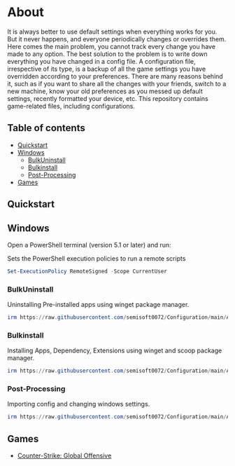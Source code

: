 # About

It is always better to use default settings when everything works for you. But it never happens, and everyone periodically changes or overrides them. Here comes the main problem, you cannot track every change you have made to any option. The best solution to the problem is to write down everything you have changed in a config file. A configuration file, irrespective of its type, is a backup of all the game settings you have overridden according to your preferences. There are many reasons behind it, such as if you want to share all the changes with your friends, switch to a new machine, know your old preferences as you messed up default settings, recently formatted your device, etc. This repository contains game-related files, including configurations.

## Table of contents

- [Quickstart](#quickstart)
- [Windows](#windows)
  - [BulkUninstall](#bulkuninstall)
  - [Bulkinstall](#bulkinstall)
  - [Post-Processing](#post-processing)
- [Games](#games)

## Quickstart

## Windows

Open a PowerShell terminal (version 5.1 or later) and run:

Sets the PowerShell execution policies to run a remote scripts

```powershell
Set-ExecutionPolicy RemoteSigned -Scope CurrentUser
```

### BulkUninstall

Uninstalling Pre-installed apps using winget package manager.

```powershell
irm https://raw.githubusercontent.com/semisoft0072/Configuration/main/After-Windows-11/BulkUninstall.ps1 | iex
```

### Bulkinstall

Installing Apps, Dependency, Extensions using winget and scoop package manager.

```powershell
irm https://raw.githubusercontent.com/semisoft0072/Configuration/main/After-Windows-11/BulkInstall.ps1 | iex
```

### Post-Processing

Importing config and changing windows settings.

```powershell
irm https://raw.githubusercontent.com/semisoft0072/Configuration/main/After-Windows-11/Post-Processing.ps1 | iex
```

## Games

- [Counter-Strike: Global Offensive](https://github.com/semisoft0072/Configuration/tree/main/Configs/Games/CSGO)
